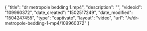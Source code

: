 {
    "title": "dr metropole bedding 1.mp4",
    "description": "",
    "videoid": "109960372",
    "date_created": "1502517249",
    "date_modified": "1504247455",
    "type": "captivate",
    "layout": "video",
    "url": "\/v\/dr-metropole-bedding-1-mp4\/109960372"
}
